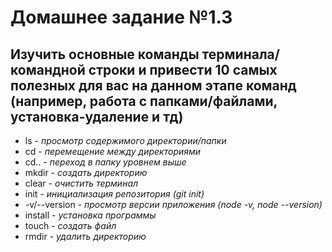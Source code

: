 # Домашнее задание №1.3

## Изучить основные команды терминала/командной строки и привести 10 самых полезных для вас на данном этапе команд (например, работа с папками/файлами, установка-удаление и тд)

- ls - _просмотр содержимого директории/папки_
- cd - _перемещение между директориями_
- cd.. - _переход в папку уровнем выше_
- mkdir - _создать директорию_
- clear - _очистить терминал_
- init - _инициализация репозитория (git init)_
- -v/--version - _просмотр версии приложения (node -v, node --version)_
- install - _установка программы_
- touch - _создать файл_
- rmdir - _удалить директорию_
